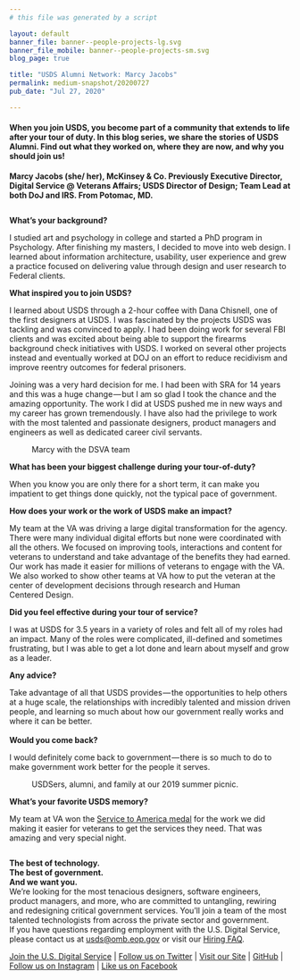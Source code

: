 ```yaml
---
# this file was generated by a script

layout: default
banner_file: banner--people-projects-lg.svg
banner_file_mobile: banner--people-projects-sm.svg
blog_page: true

title: "USDS Alumni Network: Marcy Jacobs"
permalink: medium-snapshot/20200727
pub_date: "Jul 27, 2020"

---
```

<h4>When you join USDS, you become part of a community that extends to life after your tour of duty. In this blog series, we share the stories of USDS Alumni. Find out what they worked on, where they are now, and why you should join us!</h4><p><strong>Marcy Jacobs (she/ her), McKinsey &amp; Co. Previously Executive Director, Digital Service @ Veterans Affairs; USDS Director of Design; Team Lead at both DoJ and IRS. From Potomac, MD.</strong></p><figure><img alt="" src="https://cdn-images-1.medium.com/max/1024/1*OC7mHRSTtqS1ZIIBjvSJBQ.jpeg" /></figure><p><strong>What’s your background?</strong></p><p>I studied art and psychology in college and started a PhD program in Psychology. After finishing my masters, I decided to move into web design. I learned about information architecture, usability, user experience and grew a practice focused on delivering value through design and user research to Federal clients.</p><p><strong>What inspired you to join USDS?</strong></p><p>I learned about USDS through a 2-hour coffee with Dana Chisnell, one of the first designers at USDS. I was fascinated by the projects USDS was tackling and was convinced to apply. I had been doing work for several FBI clients and was excited about being able to support the firearms background check initiatives with USDS. I worked on several other projects instead and eventually worked at DOJ on an effort to reduce recidivism and improve reentry outcomes for federal prisoners.</p><p>Joining was a very hard decision for me. I had been with SRA for 14 years and this was a huge change — but I am so glad I took the chance and the amazing opportunity. The work I did at USDS pushed me in new ways and my career has grown tremendously. I have also had the privilege to work with the most talented and passionate designers, product managers and engineers as well as dedicated career civil servants.</p><figure><img alt="" src="https://cdn-images-1.medium.com/max/1024/1*OA8bcZ4n1Ed5Yz1a-F0CCg.jpeg" /><figcaption>Marcy with the DSVA team</figcaption></figure><p><strong>What has been your biggest challenge during your tour-of-duty?</strong></p><p>When you know you are only there for a short term, it can make you impatient to get things done quickly, not the typical pace of government.</p><p><strong>How does your work or the work of USDS make an impact?</strong></p><p>My team at the VA was driving a large digital transformation for the agency. There were many individual digital efforts but none were coordinated with all the others. We focused on improving tools, interactions and content for veterans to understand and take advantage of the benefits they had earned. Our work has made it easier for millions of veterans to engage with the VA. We also worked to show other teams at VA how to put the veteran at the center of development decisions through research and Human Centered Design.</p><p><strong>Did you feel effective during your tour of service?</strong></p><p>I was at USDS for 3.5 years in a variety of roles and felt all of my roles had an impact. Many of the roles were complicated, ill-defined and sometimes frustrating, but I was able to get a lot done and learn about myself and grow as a leader.</p><p><strong>Any advice?</strong></p><p>Take advantage of all that USDS provides — the opportunities to help others at a huge scale, the relationships with incredibly talented and mission driven people, and learning so much about how our government really works and where it can be better.<br> <br><strong>Would you come back?</strong></p><p>I would definitely come back to government — there is so much to do to make government work better for the people it serves.</p><figure><img alt="" src="https://cdn-images-1.medium.com/max/1024/1*CpjRMaw1JAR95D09ZD07lA.jpeg" /><figcaption>USDSers, alumni, and family at our 2019 summer picnic.</figcaption></figure><p><strong>What’s your favorite USDS memory?</strong></p><p>My team at VA won the <a href="https://medium.com/the-u-s-digital-service/from-blue-hoodies-to-black-tie-digital-service-at-veterans-affairs-team-wins-major-citizen-15cc01bba697">Service to America medal</a> for the work we did making it easier for veterans to get the services they need. That was amazing and very special night.</p><figure><img alt="" src="https://cdn-images-1.medium.com/max/304/0*mJozuIeNIVGQc-_l.jpeg" /></figure><p><strong>The best of technology.<br>The best of government.<br>And we want you.</strong><br>We’re looking for the most tenacious designers, software engineers, product managers, and more, who are committed to untangling, rewiring and redesigning critical government services. You’ll join a team of the most talented technologists from across the private sector and government.<br>If you have questions regarding employment with the U.S. Digital Service, please contact us at <a href="mailto:usds@omb.eop.gov">usds@omb.eop.gov</a> or visit our <a href="https://www.usds.gov/faq">Hiring FAQ</a>.</p><p><a href="https://usds.gov/apply">Join the U.S. Digital Service</a> | <a href="https://twitter.com/usds">Follow us on Twitter</a> | <a href="https://usds.gov/">Visit our Site</a> | <a href="https://github.com/usds">GitHub</a> | <a href="https://www.instagram.com/usdigitalservice/">Follow us on Instagram</a> | <a href="https://www.facebook.com/unitedstatesdigitalservice/">Like us on Facebook</a></p><figure><img alt="" src="https://cdn-images-1.medium.com/max/1024/0*iMYIUOr7oxSpYOXT.jpeg" /></figure><img src="https://medium.com/_/stat?event=post.clientViewed&referrerSource=full_rss&postId=123b96ae74d5" width="1" height="1">